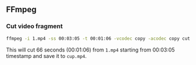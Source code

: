 ## FFmpeg

### Cut video fragment

``` bash
ffmpeg -i 1.mp4 -ss 00:03:05 -t 00:01:06 -vcodec copy -acodec copy cut.mp4
```

This will cut 66 seconds (00:01:06) from `1.mp4` starting from 00:03:05 timestamp and save it to `cup.mp4`.